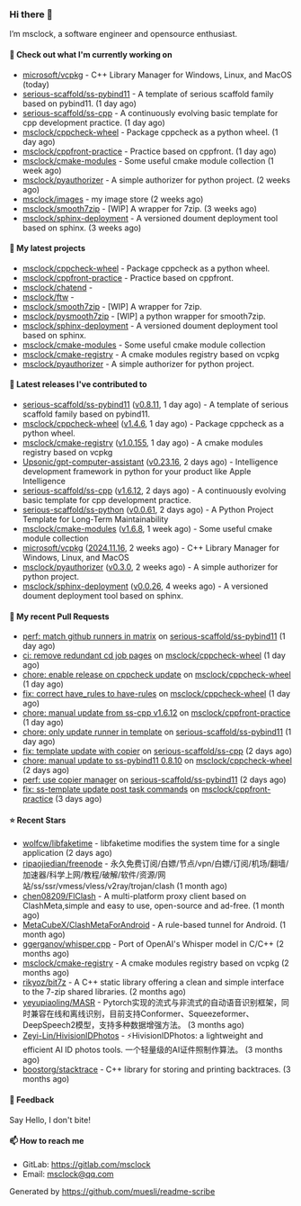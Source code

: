 ### Hi there 👋

I’m msclock, a software engineer and opensource enthusiast.

#### 👷 Check out what I'm currently working on

- [microsoft/vcpkg](https://github.com/microsoft/vcpkg) - C&#43;&#43; Library Manager for Windows, Linux, and MacOS (today)
- [serious-scaffold/ss-pybind11](https://github.com/serious-scaffold/ss-pybind11) - A template of serious scaffold family based on pybind11. (1 day ago)
- [serious-scaffold/ss-cpp](https://github.com/serious-scaffold/ss-cpp) - A continuously evolving basic template for cpp development practice. (1 day ago)
- [msclock/cppcheck-wheel](https://github.com/msclock/cppcheck-wheel) - Package cppcheck as a python wheel. (1 day ago)
- [msclock/cppfront-practice](https://github.com/msclock/cppfront-practice) - Practice based on cppfront. (1 day ago)
- [msclock/cmake-modules](https://github.com/msclock/cmake-modules) - Some useful cmake module collection (1 week ago)
- [msclock/pyauthorizer](https://github.com/msclock/pyauthorizer) - A simple authorizer for python project. (2 weeks ago)
- [msclock/images](https://github.com/msclock/images) - my image store (2 weeks ago)
- [msclock/smooth7zip](https://github.com/msclock/smooth7zip) - [WIP] A wrapper for 7zip. (3 weeks ago)
- [msclock/sphinx-deployment](https://github.com/msclock/sphinx-deployment) - A versioned doument deployment tool based on sphinx. (3 weeks ago)

#### 🌱 My latest projects

- [msclock/cppcheck-wheel](https://github.com/msclock/cppcheck-wheel) - Package cppcheck as a python wheel.
- [msclock/cppfront-practice](https://github.com/msclock/cppfront-practice) - Practice based on cppfront.
- [msclock/chatend](https://github.com/msclock/chatend) - 
- [msclock/ftw](https://github.com/msclock/ftw) - 
- [msclock/smooth7zip](https://github.com/msclock/smooth7zip) - [WIP] A wrapper for 7zip.
- [msclock/pysmooth7zip](https://github.com/msclock/pysmooth7zip) - [WIP] a python wrapper for smooth7zip.
- [msclock/sphinx-deployment](https://github.com/msclock/sphinx-deployment) - A versioned doument deployment tool based on sphinx.
- [msclock/cmake-modules](https://github.com/msclock/cmake-modules) - Some useful cmake module collection
- [msclock/cmake-registry](https://github.com/msclock/cmake-registry) - A cmake modules registry based on vcpkg
- [msclock/pyauthorizer](https://github.com/msclock/pyauthorizer) - A simple authorizer for python project.

#### 🔭 Latest releases I've contributed to

- [serious-scaffold/ss-pybind11](https://github.com/serious-scaffold/ss-pybind11) ([v0.8.11](https://github.com/serious-scaffold/ss-pybind11/releases/tag/v0.8.11), 1 day ago) - A template of serious scaffold family based on pybind11.
- [msclock/cppcheck-wheel](https://github.com/msclock/cppcheck-wheel) ([v1.4.6](https://github.com/msclock/cppcheck-wheel/releases/tag/v1.4.6), 1 day ago) - Package cppcheck as a python wheel.
- [msclock/cmake-registry](https://github.com/msclock/cmake-registry) ([v1.0.155](https://github.com/msclock/cmake-registry/releases/tag/v1.0.155), 1 day ago) - A cmake modules registry based on vcpkg
- [Upsonic/gpt-computer-assistant](https://github.com/Upsonic/gpt-computer-assistant) ([v0.23.16](https://github.com/Upsonic/gpt-computer-assistant/releases/tag/v0.23.16), 2 days ago) - Intelligence development framework in python for your product like Apple Intelligence
- [serious-scaffold/ss-cpp](https://github.com/serious-scaffold/ss-cpp) ([v1.6.12](https://github.com/serious-scaffold/ss-cpp/releases/tag/v1.6.12), 2 days ago) - A continuously evolving basic template for cpp development practice.
- [serious-scaffold/ss-python](https://github.com/serious-scaffold/ss-python) ([v0.0.61](https://github.com/serious-scaffold/ss-python/releases/tag/v0.0.61), 2 days ago) - A Python Project Template for Long-Term Maintainability
- [msclock/cmake-modules](https://github.com/msclock/cmake-modules) ([v1.6.8](https://github.com/msclock/cmake-modules/releases/tag/v1.6.8), 1 week ago) - Some useful cmake module collection
- [microsoft/vcpkg](https://github.com/microsoft/vcpkg) ([2024.11.16](https://github.com/microsoft/vcpkg/releases/tag/2024.11.16), 2 weeks ago) - C&#43;&#43; Library Manager for Windows, Linux, and MacOS
- [msclock/pyauthorizer](https://github.com/msclock/pyauthorizer) ([v0.3.0](https://github.com/msclock/pyauthorizer/releases/tag/v0.3.0), 2 weeks ago) - A simple authorizer for python project.
- [msclock/sphinx-deployment](https://github.com/msclock/sphinx-deployment) ([v0.0.26](https://github.com/msclock/sphinx-deployment/releases/tag/v0.0.26), 4 weeks ago) - A versioned doument deployment tool based on sphinx.

#### 🔨 My recent Pull Requests

- [perf: match github runners in matrix](https://github.com/serious-scaffold/ss-pybind11/pull/38) on [serious-scaffold/ss-pybind11](https://github.com/serious-scaffold/ss-pybind11) (1 day ago)
- [ci: remove redundant cd job pages](https://github.com/msclock/cppcheck-wheel/pull/97) on [msclock/cppcheck-wheel](https://github.com/msclock/cppcheck-wheel) (1 day ago)
- [chore: enable release on cppcheck update](https://github.com/msclock/cppcheck-wheel/pull/95) on [msclock/cppcheck-wheel](https://github.com/msclock/cppcheck-wheel) (1 day ago)
- [fix: correct have_rules to have-rules](https://github.com/msclock/cppcheck-wheel/pull/94) on [msclock/cppcheck-wheel](https://github.com/msclock/cppcheck-wheel) (1 day ago)
- [chore: manual update from ss-cpp v1.6.12](https://github.com/msclock/cppfront-practice/pull/26) on [msclock/cppfront-practice](https://github.com/msclock/cppfront-practice) (1 day ago)
- [chore: only update runner in template](https://github.com/serious-scaffold/ss-pybind11/pull/32) on [serious-scaffold/ss-pybind11](https://github.com/serious-scaffold/ss-pybind11) (1 day ago)
- [fix: template update with copier](https://github.com/serious-scaffold/ss-cpp/pull/400) on [serious-scaffold/ss-cpp](https://github.com/serious-scaffold/ss-cpp) (2 days ago)
- [chore: manual update to ss-pybind11 0.8.10](https://github.com/msclock/cppcheck-wheel/pull/91) on [msclock/cppcheck-wheel](https://github.com/msclock/cppcheck-wheel) (2 days ago)
- [perf: use copier manager](https://github.com/serious-scaffold/ss-pybind11/pull/31) on [serious-scaffold/ss-pybind11](https://github.com/serious-scaffold/ss-pybind11) (2 days ago)
- [fix: ss-template update post task commands](https://github.com/msclock/cppfront-practice/pull/18) on [msclock/cppfront-practice](https://github.com/msclock/cppfront-practice) (3 days ago)

#### ⭐ Recent Stars

- [wolfcw/libfaketime](https://github.com/wolfcw/libfaketime) - libfaketime modifies the system time for a single application (2 days ago)
- [ripaojiedian/freenode](https://github.com/ripaojiedian/freenode) - 永久免费订阅/白嫖/节点/vpn/白嫖/订阅/机场/翻墙/加速器/科学上网/教程/破解/软件/资源/网站/ss/ssr/vmess/vless/v2ray/trojan/clash (1 month ago)
- [chen08209/FlClash](https://github.com/chen08209/FlClash) - A multi-platform proxy client based on ClashMeta,simple and easy to use, open-source and ad-free. (1 month ago)
- [MetaCubeX/ClashMetaForAndroid](https://github.com/MetaCubeX/ClashMetaForAndroid) - A rule-based tunnel for Android. (1 month ago)
- [ggerganov/whisper.cpp](https://github.com/ggerganov/whisper.cpp) - Port of OpenAI&#39;s Whisper model in C/C&#43;&#43; (2 months ago)
- [msclock/cmake-registry](https://github.com/msclock/cmake-registry) - A cmake modules registry based on vcpkg (2 months ago)
- [rikyoz/bit7z](https://github.com/rikyoz/bit7z) - A C&#43;&#43; static library offering a clean and simple interface to the 7-zip shared libraries. (2 months ago)
- [yeyupiaoling/MASR](https://github.com/yeyupiaoling/MASR) - Pytorch实现的流式与非流式的自动语音识别框架，同时兼容在线和离线识别，目前支持Conformer、Squeezeformer、DeepSpeech2模型，支持多种数据增强方法。 (3 months ago)
- [Zeyi-Lin/HivisionIDPhotos](https://github.com/Zeyi-Lin/HivisionIDPhotos) - ⚡️HivisionIDPhotos: a lightweight and efficient AI ID photos tools. 一个轻量级的AI证件照制作算法。 (3 months ago)
- [boostorg/stacktrace](https://github.com/boostorg/stacktrace) - C&#43;&#43; library for storing and printing backtraces. (3 months ago)

#### 💬 Feedback

Say Hello, I don't bite!

#### 📫 How to reach me

- GitLab: https://gitlab.com/msclock
- Email: msclock@qq.com

Generated by https://github.com/muesli/readme-scribe

